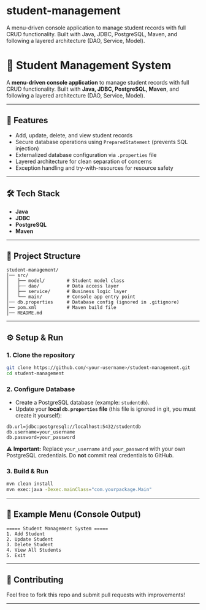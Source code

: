 # student-management
A menu-driven console application to manage student records with full CRUD functionality. Built with Java, JDBC, PostgreSQL, Maven, and following a layered architecture (DAO, Service, Model).

# 📘 Student Management System

A **menu-driven console application** to manage student records with full CRUD functionality.
Built with **Java, JDBC, PostgreSQL, Maven**, and following a layered architecture (DAO, Service, Model).

---

## 🚀 Features

* Add, update, delete, and view student records
* Secure database operations using `PreparedStatement` (prevents SQL injection)
* Externalized database configuration via `.properties` file
* Layered architecture for clean separation of concerns
* Exception handling and try-with-resources for resource safety

---

## 🛠️ Tech Stack

* **Java**
* **JDBC**
* **PostgreSQL**
* **Maven**

---

## 📂 Project Structure

```
student-management/
│── src/
│   ├── model/        # Student model class
│   ├── dao/          # Data access layer
│   ├── service/      # Business logic layer
│   └── main/         # Console app entry point
│── db.properties     # Database config (ignored in .gitignore)
│── pom.xml           # Maven build file
│── README.md
```

---

## ⚙️ Setup & Run

### 1. Clone the repository

```bash
git clone https://github.com/<your-username>/student-management.git
cd student-management
```

### 2. Configure Database

* Create a PostgreSQL database (example: `studentdb`).
* Update your **local `db.properties` file** (this file is ignored in git, you must create it yourself):

```properties
db.url=jdbc:postgresql://localhost:5432/studentdb
db.username=your_username
db.password=your_password
```

⚠️ **Important:** Replace `your_username` and `your_password` with your own PostgreSQL credentials. Do **not** commit real credentials to GitHub.

### 3. Build & Run

```bash
mvn clean install
mvn exec:java -Dexec.mainClass="com.yourpackage.Main"
```

---

## 📖 Example Menu (Console Output)

```
===== Student Management System =====
1. Add Student
2. Update Student
3. Delete Student
4. View All Students
5. Exit
```

---

## 🤝 Contributing

Feel free to fork this repo and submit pull requests with improvements!

---


